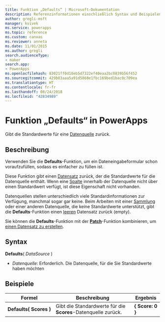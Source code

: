 ```yaml
---
title: Funktion „Defaults“ | Microsoft-Dokumentation
description: Referenzinformationen einschließlich Syntax und Beispielen für die Funktion „Defaults“ in PowerApps
author: gregli-msft
manager: kvivek
ms.service: powerapps
ms.topic: reference
ms.custom: canvas
ms.reviewer: anneta
ms.date: 11/01/2015
ms.author: gregli
search.audienceType:
- maker
search.app:
- PowerApps
ms.openlocfilehash: 83021ff0d18eb5d7322ef40eaa2bc0839b56f452
ms.sourcegitcommit: 429b83aaa5a91d5868e1fbc169bed1bac0c709ea
ms.translationtype: HT
ms.contentlocale: fr-fr
ms.lasthandoff: 08/24/2018
ms.locfileid: "42834989"
---
```

# <a name="defaults-function-in-powerapps"></a>Funktion „Defaults“ in PowerApps
Gibt die Standardwerte für eine [Datenquelle](../working-with-data-sources.md) zurück.  

## <a name="description"></a>Beschreibung
Verwenden Sie die **Defaults**-Funktion, um ein Dateneingabeformular schon voraufzufüllen, sodass es einfacher zu füllen ist.

Diese Funktion gibt einen [Datensatz](../working-with-tables.md#records) zurück, der die Standardwerte für die Datenquelle enthält.  Wenn eine [Spalte](../working-with-tables.md#columns) innerhalb der Datenquelle nicht über einen Standardwert verfügt, ist diese Eigenschaft nicht vorhanden.

Datenquellen stellen unterschiedlich viele Standardinformationen zur Verfügung, manchmal sogar gar keine.  Beim Arbeiten mit einer [Sammlung](../working-with-data-sources.md#collections) oder einer anderen Datenquelle, die keine Standardwerte unterstützt, gibt die **Defaults**-Funktion einen [leeren](function-isblank-isempty.md) Datensatz zurück (empty).

Sie können die **Defaults**-Funktion mit der **[Patch](function-patch.md)**-Funktion kombinieren, um [einen Datensatz zu erstellen](../working-with-data-sources.md).

## <a name="syntax"></a>Syntax
**Defaults**( *DataSource* )

* *Datenquelle*: Erforderlich. Die Datenquelle, für die Sie Standardwerte haben möchten

## <a name="examples"></a>Beispiele

| Formel | Beschreibung | Ergebnis |
| --- | --- | --- |
| **Defaults(&nbsp;Scores&nbsp;)** |Gibt die Standardwerte für die **Scores**-Datenquelle zurück. |**{ Score: 0 }** |

